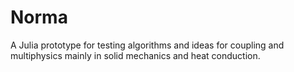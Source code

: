 # Norma
A Julia prototype for testing algorithms and ideas for coupling and multiphysics mainly in solid mechanics and heat conduction.
